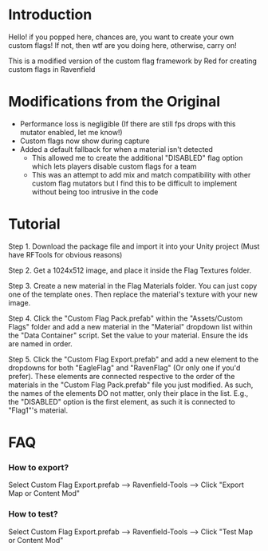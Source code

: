 # Introduction
Hello! if you popped here, chances are, you want to create your own custom flags! If not, then wtf are you doing here, otherwise, carry on!

This is a modified version of the custom flag framework by Red for creating custom flags in Ravenfield

# Modifications from the Original
- Performance loss is negligible (If there are still fps drops with this mutator enabled, let me know!)
- Custom flags now show during capture
- Added a default fallback for when a material isn't detected
  - This allowed me to create the additional "DISABLED" flag option which lets players disable custom flags for a team
  - This was an attempt to add mix and match compatibility with other custom flag mutators but I find this to be difficult to implement without being too intrusive in the code

# Tutorial
Step 1. Download the package file and import it into your Unity project (Must have RFTools for obvious reasons)

Step 2. Get a 1024x512 image, and place it inside the Flag Textures folder.

Step 3. Create a new material in the Flag Materials folder. You can just copy one of the template ones. Then replace the material's texture with your new image.

Step 4. Click the "Custom Flag Pack.prefab" within the "Assets/Custom Flags" folder and add a new material in the "Material" dropdown list within the "Data Container" script. Set the value to your material. Ensure the ids are named in order.

Step 5. Click the "Custom Flag Export.prefab" and add a new element to the dropdowns for both "EagleFlag" and "RavenFlag" (Or only one if you'd prefer). These elements are connected respective to the order of the materials in the "Custom Flag Pack.prefab" file you just modified. As such, the names of the elements DO not matter, only their place in the list. E.g., the "DISABLED" option is the first element, as such it is connected to "Flag1"'s material.

# FAQ
### How to export?

Select Custom Flag Export.prefab --> Ravenfield-Tools --> Click "Export Map or Content Mod"

### How to test?

Select Custom Flag Export.prefab --> Ravenfield-Tools --> Click "Test Map or Content Mod"